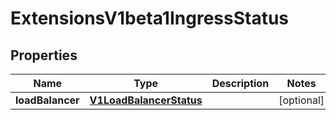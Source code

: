 

# ExtensionsV1beta1IngressStatus

## Properties

Name | Type | Description | Notes
------------ | ------------- | ------------- | -------------
**loadBalancer** | [**V1LoadBalancerStatus**](V1LoadBalancerStatus.md) |  |  [optional]



